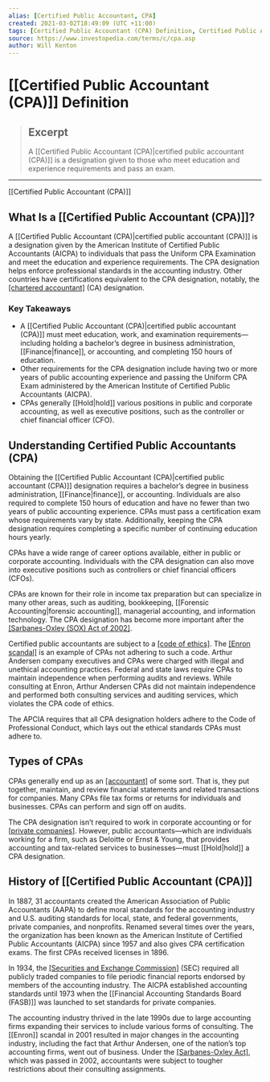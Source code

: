 ```yaml
---
alias: [Certified Public Accountant, CPA]
created: 2021-03-02T18:49:09 (UTC +11:00)
tags: [Certified Public Accountant (CPA) Definition, Certified Public Accountant (CPA)]
source: https://www.investopedia.com/terms/c/cpa.asp
author: Will Kenton
---
```


# [[Certified Public Accountant (CPA)]] Definition

> ## Excerpt
> A [[Certified Public Accountant (CPA)|certified public accountant (CPA)]] is a designation given to those who meet education and experience requirements and pass an exam.

---

[[Certified Public Accountant (CPA)]]
## What Is a [[Certified Public Accountant (CPA)]]?

A [[Certified Public Accountant (CPA)|certified public accountant (CPA)]] is a designation given by the American Institute of Certified Public Accountants (AICPA) to individuals that pass the Uniform CPA Examination and meet the education and experience requirements. The CPA designation helps enforce professional standards in the accounting industry. Other countries have certifications equivalent to the CPA designation, notably, the [[chartered accountant]](https://www.investopedia.com/terms/c/ca.asp) (CA) designation.

### Key Takeaways

-   A [[Certified Public Accountant (CPA)|certified public accountant (CPA)]] must meet education, work, and examination requirements—including holding a bachelor’s degree in business administration, [[Finance|finance]], or accounting, and completing 150 hours of education. 
-   Other requirements for the CPA designation include having two or more years of public accounting experience and passing the Uniform CPA Exam administered by the American Institute of Certified Public Accountants (AICPA).
-   CPAs generally [[Hold|hold]] various positions in public and corporate accounting, as well as executive positions, such as the controller or chief financial officer (CFO). 

## Understanding Certified Public Accountants (CPA)

Obtaining the [[Certified Public Accountant (CPA)|certified public accountant (CPA)]] designation requires a bachelor’s degree in business administration, [[Finance|finance]], or accounting. Individuals are also required to complete 150 hours of education and have no fewer than two years of public accounting experience. CPAs must pass a certification exam whose requirements vary by state. Additionally, keeping the CPA designation requires completing a specific number of continuing education hours yearly.

CPAs have a wide range of career options available, either in public or corporate accounting. Individuals with the CPA designation can also move into executive positions such as controllers or chief financial officers (CFOs).

CPAs are known for their role in income tax preparation but can specialize in many other areas, such as auditing, bookkeeping, [[Forensic Accounting|forensic accounting]], managerial accounting, and information technology. The CPA designation has become more important after the [[Sarbanes-Oxley (SOX) Act of 2002]](https://www.investopedia.com/terms/s/sarbanesoxleyact.asp).

Certified public accountants are subject to a [[code of ethics]](https://www.investopedia.com/terms/c/code-of-ethics.asp). The [[Enron scandal]](https://www.investopedia.com/updates/[[Enron|enron]]-scandal-summary/) is an example of CPAs not adhering to such a code. Arthur Andersen company executives and CPAs were charged with illegal and unethical accounting practices. Federal and state laws require CPAs to maintain independence when performing audits and reviews. While consulting at Enron, Arthur Andersen CPAs did not maintain independence and performed both consulting services and auditing services, which violates the CPA code of ethics.

The APCIA requires that all CPA designation holders adhere to the Code of Professional Conduct, which lays out the ethical standards CPAs must adhere to.

## Types of CPAs

CPAs generally end up as an [[accountant]](https://www.investopedia.com/articles/personal-[[Finance|finance]]/040115/do-i-need-personal-accountant.asp) of some sort. That is, they put together, maintain, and review financial statements and related transactions for companies. Many CPAs file tax forms or returns for individuals and businesses. CPAs can perform and sign off on audits.

The CPA designation isn’t required to work in corporate accounting or for [[private companies]](https://www.investopedia.com/articles/active-trading/121015/understanding-accounting-private-[[Equity|equity]]-funds.asp). However, public accountants⁠—which are individuals working for a firm, such as Deloitte or Ernst & Young, that provides accounting and tax-related services to businesses—must [[Hold|hold]] a CPA designation.

## History of [[Certified Public Accountant (CPA)]]

In 1887, 31 accountants created the American Association of Public Accountants (AAPA) to define moral standards for the accounting industry and U.S. auditing standards for local, state, and federal governments, private companies, and nonprofits. Renamed several times over the years, the organization has been known as the American Institute of Certified Public Accountants (AICPA) since 1957 and also gives CPA certification exams. The first CPAs received licenses in 1896.

In 1934, the [[Securities and Exchange Commission]](https://www.investopedia.com/terms/s/sec.asp) (SEC) required all publicly traded companies to file periodic financial reports endorsed by members of the accounting industry. The AICPA established accounting standards until 1973 when the [[Financial Accounting Standards Board (FASB)]] was launched to set standards for private companies.

The accounting industry thrived in the late 1990s due to large accounting firms expanding their services to include various forms of consulting. The [[Enron]] scandal in 2001 resulted in major changes in the accounting industry, including the fact that Arthur Andersen, one of the nation’s top accounting firms, went out of business. Under the [[Sarbanes-Oxley Act]](https://www.investopedia.com/terms/s/sarbanesoxleyact.asp), which was passed in 2002, accountants were subject to tougher restrictions about their consulting assignments.
